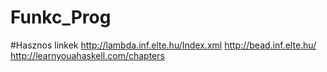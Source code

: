 # Funkc_Prog
#Hasznos linkek
http://lambda.inf.elte.hu/Index.xml
http://bead.inf.elte.hu/
http://learnyouahaskell.com/chapters


